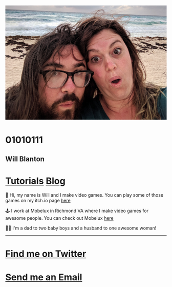 # ![it's me](../images/it_me.png)

# 01010111
## Will Blanton

# [Tutorials](tutorials) [Blog](blog)

👋 Hi, my name is Will and I make video games. You can play some of those games on my itch.io page [here](https://01010111.itch.io)

🕹 I work at Mobelux in Richmond VA where I make video games for awesome people. You can check out Mobelux [here](https://mobelux.com)

👶👶 I'm a dad to two baby boys and a husband to one awesome woman!

---

# [Find me on Twitter](https://twitter.com/x01010111)
# [Send me an Email](mailto:will.blanton.804@gmail.com)
